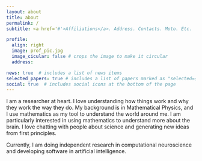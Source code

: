 ```yaml
---
layout: about
title: about
permalink: /
subtitle: <a href='#'>Affiliations</a>. Address. Contacts. Moto. Etc.

profile:
  align: right
  image: prof_pic.jpg
  image_cicular: false # crops the image to make it circular
  address:

news: true  # includes a list of news items
selected_papers: true # includes a list of papers marked as "selected={true}"
social: true  # includes social icons at the bottom of the page
---
```

I am a researcher at heart. I love understanding how things work and why they work the way they do. My background is in Mathematical Physics, and I use mathematics as my tool to understand the world around me. I am particularly interested in using mathematics to understand more about the brain. I love chatting with people about science and generating new ideas from first principles.

Currently, I am doing independent research in computational neuroscience and developing software in artificial intelligence.